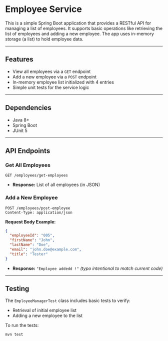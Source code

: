 # Employee Service

This is a simple Spring Boot application that provides a RESTful API for managing a list of employees. It supports basic
operations like retrieving the list of employees and adding a new employee. The app uses in-memory storage (a list) to
hold employee data.

---

## Features

- View all employees via a `GET` endpoint
- Add a new employee via a `POST` endpoint
- In-memory employee list initialized with 4 entries
- Simple unit tests for the service logic

---

## Dependencies

- Java 8+
- Spring Boot
- JUnit 5

---

## API Endpoints

### Get All Employees

```
GET /employees/get-employees
```

- **Response:** List of all employees (in JSON)

### Add a New Employee

```
POST /employees/post-employee
Content-Type: application/json
```

**Request Body Example:**

```json
{
  "employeeId": "005",
  "firstName": "John",
  "lastName": "Doe",
  "email": "john.doe@example.com",
  "title": "Tester"
}
```

- **Response:** `"Employee addedd !"` *(typo intentional to match current code)*

---

## Testing

The `EmployeeManagerTest` class includes basic tests to verify:

- Retrieval of initial employee list
- Adding a new employee to the list

To run the tests:

```bash
mvn test
``` 
